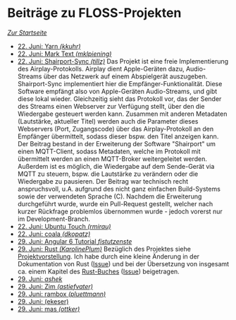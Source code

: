 Beiträge zu FLOSS-Projekten
===========================

*[Zur Startseite](./)*

- [22. Juni: Yarn *(kkuhr)*](https://github.com/yarnpkg/yarn)
- [22. Juni: Mark Text *(mklpiening)*](https://github.com/marktext/marktext)
- [22. Juni: Shairport-Sync *(tillz)*](https://github.com/mikebrady/shairport-sync)
Das Projekt ist eine freie Implementierung des Airplay-Protokolls. Airplay dient Apple-Geräten dazu,
Audio-Streams über das Netzwerk auf einem Abspielgerät auszugeben. Shairport-Sync implementiert hier
die Empfänger-Funktionalität. Diese Software empfängt also von Apple-Geräten Audio-Streams, und gibt diese
lokal wieder.
Gleichzeitig sieht das Protokoll vor, das der Sender des Streams einen Webserver zur Verfügung stellt,
über den die Wiedergabe gesteuert werden kann. Zusammen mit anderen Metadaten (Lautstärke, aktueller Titel) werden
auch die Parameter dieses Webservers (Port, Zugangscode) über das Airplay-Protokoll an den Empfänger übermittelt,
sodass dieser bspw. den Titel anzeigen kann.
Der Beitrag bestand in der Erweiterung der Software "Shairport" um einen MQTT-Client,
sodass Metadaten, welche im Protokoll mit übermittelt werden an einen MQTT-Broker weitergeleitet werden.
Außerdem ist es möglich, die Wiedergabe auf dem Sende-Gerät via MQTT zu steuern, bspw. die Lautstärke zu verändern
oder die Wiedergabe zu pausieren.
Der Beitrag war technisch recht anspruchsvoll, u.A. aufgrund des nicht ganz einfachen Build-Systems sowie der
verwendeten Sprache (C).
Nachdem die Erweiterung durchgeführt wurde, wurde ein Pull-Request gestellt, welcher nach kurzer Rückfrage problemlos
übernommen wurde - jedoch vorerst nur im Development-Branch.
- [22. Juni: Ubuntu Touch *(rmirau)*](#)
- [22. Juni: coala *(dkopatz)*](#)
- [29. Juni: Angular 6 Tutorial *fistutzenste*](#)
- [29. Juni: Rust *(KarolinePlum)*](https://github.com/rust-lang/)
Bezüglich des Projektes siehe [Projektvorstellung](projekte.md). Ich habe durch eine kleine Änderung in der Dokumentation von Rust ([Issue](https://github.com/rust-lang/rust/issues/52263)) und bei der Übersetzung von insgesamt ca. einem Kapitel des [Rust-Buches](https://github.com/rust-lang/book/issues) ([Issue](https://github.com/rust-lang/book/issues/1386)) beigetragen.  
- [29. Juni: *ashek*](#)
- [29. Juni: Zim *(astiefvater)*](#)
- [29. Juni: rambox *(pluettmann)*](#)
- [29. Juni: (ekeser)](#)
- [29. Juni: mas *(ottker)*](https://github.com/mas-cli/mas)

